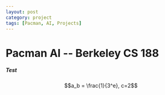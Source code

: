 ```yaml
---
layout: post
category: project
tags: [Pacman, AI, Projects]
---
```

# Pacman AI -- Berkeley CS 188
##### Test
$$a_b = \frac{1}{3^e}, c=2$$